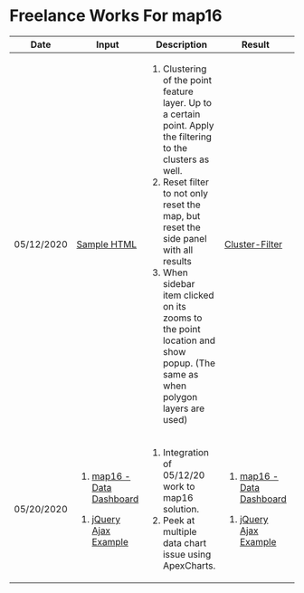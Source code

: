 # Freelance Works For **map16**

<table>
  <thead>
    <tr>
      <th>Date</th>
      <th>Input</th>
      <th>Description</th>
      <th>Result</th>
      <th>Hours</th>
    </tr>
  </thead>
  <tbody>
    <tr>
      <td>05/12/2020</td>
      <td>
        <a href="./051220/inputs/map16_sample_file_1.html" target="_blank">Sample HTML</a>
      </td>
      <td>
        <ol>
          <li>
Clustering of the point feature layer. Up to a certain point. Apply the filtering to the clusters as well.
          </li>
          <li>
Reset filter to not only reset the map, but reset the side panel with all results
          </li>
          <li>
When sidebar item clicked on its zooms to the point location and show popup. (The same as when polygon layers are used)
          </li>
        </ol>
      </td>
      <td>
        <a href="./051220/index.html" target="_blank">Cluster-Filter</a>
      </td>
      <td>
        <ol>
          <li>
            1:30
          </li>
          <li>
            0:45
          </li>
          <li>
            0:45
          </li>
        </ol>
      </td>
    </tr>
    <tr>
      <td>05/20/2020</td>
      <td>
        <ol>
          <li><a href="./052020/inputs/map16_task_integration_18_5_2020/index.php" target="_blank">map16 - Data Dashboard</a></li>
        </ol>
        <ol>
          <li><a href="./052020/inputs/map16_chart_sample/sample3_not_working_2ajax_request.html" target="_blank">jQuery Ajax Example</a></li>
        </ol>
      </td>
      <td>
        <ol>
          <li>
            Integration of 05/12/20 work to map16 solution.
          </li>
          <li>
            Peek at multiple data chart issue using ApexCharts.
          </li>
        </ol>
      </td>
      <td>
        <ol>
          <li><a href="./052020/html/1.html" target="_blank">map16 - Data Dashboard</a></li>
        </ol>
        <ol>
          <li><a href="./052020/html/2.html" target="_blank">jQuery Ajax Example</a></li>
        </ol>
      </td>
      <td>
        <ol>
          <li>
            1:00
          </li>
          <li>
            1:00
          </li>
        </ol>
      </td>
    </tr>
  </tbody>
</table>
